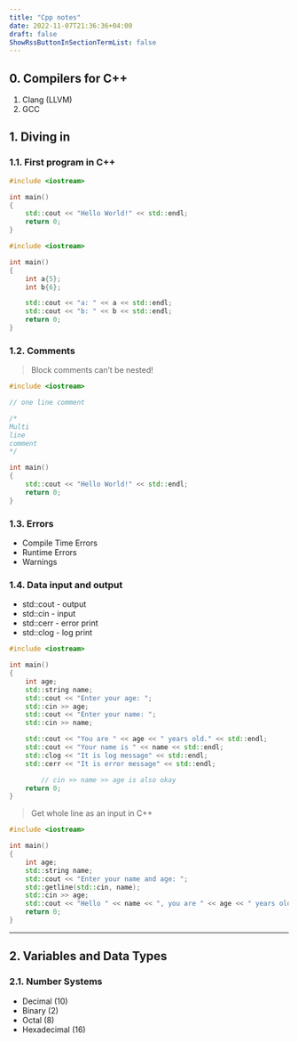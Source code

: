 ```yaml
---
title: "Cpp notes"
date: 2022-11-07T21:36:36+04:00
draft: false
ShowRssButtonInSectionTermList: false
---
```

## 0. Compilers for C++

1. Clang (LLVM)
2. GCC

## 1. Diving in

### 1.1. First program in C++

```cpp
#include <iostream>

int main()
{
    std::cout << "Hello World!" << std::endl;
    return 0;
}
```
```cpp
#include <iostream>

int main()
{
    int a{5};
    int b{6};

    std::cout << "a: " << a << std::endl;
    std::cout << "b: " << b << std::endl;
    return 0;
}
```

### 1.2. Comments

> Block comments can’t be nested!

```cpp
#include <iostream>

// one line comment

/*
Multi
line
comment
*/

int main()
{
    std::cout << "Hello World!" << std::endl;
    return 0;
}
```

### 1.3. Errors

- Compile Time Errors
- Runtime Errors
- Warnings

### 1.4. Data input and output

- std::cout - output
- std::cin - input
- std::cerr - error print
- std::clog - log print

```cpp
#include <iostream>

int main()
{
    int age;
    std::string name;
    std::cout << "Enter your age: ";
    std::cin >> age;
    std::cout << "Enter your name: ";
    std::cin >> name;

    std::cout << "You are " << age << " years old." << std::endl;
    std::cout << "Your name is " << name << std::endl;
    std::clog << "It is log message" << std::endl;
    std::cerr << "It is error message" << std::endl;

		// cin >> name >> age is also okay
    return 0;
}
```

> Get whole line as an input in C++
```cpp
#include <iostream>

int main()
{
    int age;
    std::string name;
    std::cout << "Enter your name and age: ";
    std::getline(std::cin, name);
    std::cin >> age;
    std::cout << "Hello " << name << ", you are " << age << " years old." << std::endl;
    return 0;
}
```
---

## 2. Variables and Data Types

### 2.1. Number Systems
- Decimal (10)
- Binary (2)
- Octal (8)
- Hexadecimal (16)